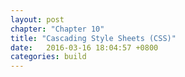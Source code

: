 ```yaml
---
layout: post
chapter: "Chapter 10"
title: "Cascading Style Sheets (CSS)"
date:   2016-03-16 18:04:57 +0800
categories: build
---
```


